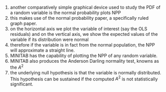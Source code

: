 1. another comparatively simple graphical device used to study the PDF of a random variable is the normal probability plots NPP 
2. this makes use of the normal probability paper, a specifically ruled graph paper. 
3. on the horizontal axis we plot the variable of interest (say the OLS residuals) and on the vertical axis, we show the expected values of the variable if its distribution were normal 
4. therefore if the variable is in fact from the normal population, the NPP will approximate a straight line. 
5. MINITAB has the capability of plotting the NPP of any random variable. 
6. MINITAB also produces the Anderson Darling normality test, knowns as the $A^2$
7. the underlying null hypothesis is that the variable is normally distributed. This hypothesis can be sustained if the computed $A^2$ is not statistically significant. 